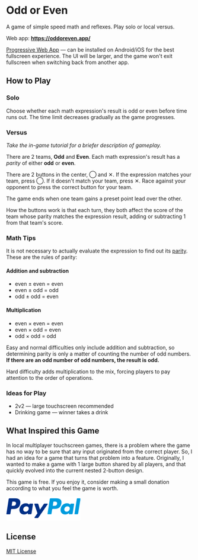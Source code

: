 # Odd or Even

A game of simple speed math and reflexes. Play solo or local versus.

Web app: __https://oddoreven.app/__

[Progressive Web App](https://developers.google.com/web/progressive-web-apps) &mdash; can be installed on Android/iOS for the best fullscreen experience. The UI will be larger, and the game won't exit fullscreen when switching back from another app.

## How to Play

### Solo

Choose whether each math expression's result is odd or even before time runs out. The time limit decreases gradually as the game progresses.

### Versus

_Take the in-game tutorial for a briefer description of gameplay._

There are 2 teams, __Odd__ and __Even__. Each math expression's result has a _parity_ of either __odd__ or __even__.

There are 2 buttons in the center, &#9711; and &#10005;. If the expression matches your team, press &#9711;. If it doesn't match your team, press &#10005;. Race against your opponent to press the correct button for your team.

The game ends when one team gains a preset point lead over the other.

How the buttons work is that each turn, they both affect the score of the team whose parity matches the expression result, adding or subtracting 1 from that team's score.

### Math Tips

It is not necessary to actually evaluate the expression to find out its [parity](https://en.wikipedia.org/wiki/Parity_\(mathematics\)). These are the rules of parity:

#### Addition and subtraction

* even &pm; even = even
* even &pm; odd = odd
* odd &pm; odd = even

#### Multiplication

* even &times; even = even
* even &times; odd = even
* odd &times; odd = odd

Easy and normal difficulties only include addition and subtraction, so determining parity is only a matter of counting the number of odd numbers. __If there are an odd number of odd numbers, the result is odd.__

Hard difficulty adds multiplication to the mix, forcing players to pay attention to the order of operations.

### Ideas for Play

* 2v2 &mdash; large touchscreen recommended
* Drinking game &mdash; winner takes a drink

## What Inspired this Game

In local multiplayer touchscreen games, there is a problem where the game has no way to be sure that any input originated from the correct player. So, I had an idea for a game that turns that problem into a feature. Originally, I wanted to make a game with 1 large button shared by all players, and that quickly evolved into the current nested 2-button design.

This game is free. If you enjoy it, consider making a small donation according to what you feel the game is worth.

[![PayPal](images/paypal.svg)](https://paypal.me/joshuaptfan)

## License

[MIT License](https://joshuaptfan.mit-license.org/)
